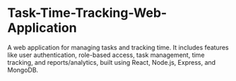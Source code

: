 # Task-Time-Tracking-Web-Application
A web application for managing tasks and tracking time. It includes features like user authentication, role-based access, task management, time tracking, and reports/analytics, built using React, Node.js, Express, and MongoDB.
